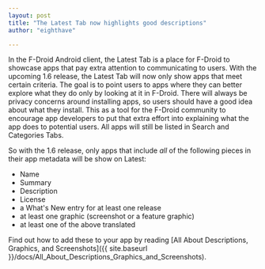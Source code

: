 ```yaml
---
layout: post
title: "The Latest Tab now highlights good descriptions"
author: "eighthave"

---
```


In the F-Droid Android client, the Latest Tab is a place for F-Droid
to showcase apps that pay extra attention to communicating to users.
With the upcoming 1.6 release, the Latest Tab will now only show apps
that meet certain criteria.  The goal is to point users to apps where
they can better explore what they do only by looking at it in F-Droid.
There will always be privacy concerns around installing apps, so users
should have a good idea about what they install.  This as a tool for
the F-Droid community to encourage app developers to put that extra
effort into explaining what the app does to potential users.  All apps
will still be listed in Search and Categories Tabs.

So with the 1.6 release, only apps that include *all* of the following
pieces in their app metadata will be show on Latest:

* Name
* Summary
* Description
* License
* a What's New entry for at least one release
* at least one graphic (screenshot or a feature graphic)
* at least one of the above translated

Find out how to add these to your app by reading
[All About Descriptions, Graphics, and Screenshots]({{ site.baseurl }}/docs/All_About_Descriptions_Graphics_and_Screenshots).
